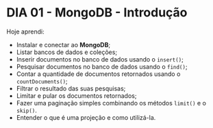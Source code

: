 # DIA 01 - MongoDB - Introdução

Hoje aprendi:

- Instalar e conectar ao **MongoDB**;
- Listar bancos de dados e coleções;
- Inserir documentos no banco de dados usando o `insert()`;
- Pesquisar documentos no banco de dados usando o `find()`;
- Contar a quantidade de documentos retornados usando o `countDocuments()`;
- Filtrar o resultado das suas pesquisas;
- Limitar e pular os documentos retornados;
- Fazer uma paginação simples combinando os métodos `limit()` e o `skip()`.
- Entender o que é uma projeção e como utilizá-la.
